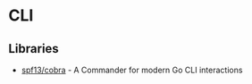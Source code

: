 # CLI

## Libraries
- [spf13/cobra](https://github.com/spf13/cobra) - A Commander for modern Go CLI interactions